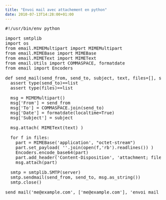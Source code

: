 ```yaml
---
title: "Envoi mail avec attachement en python"
date: 2010-07-13T14:28:00+01:00
---
```

<pre>
#!/usr/bin/env python

import smtplib
import os
from email.MIMEMultipart import MIMEMultipart
from email.MIMEBase import MIMEBase
from email.MIMEText import MIMEText
from email.Utils import COMMASPACE, formatdate
from email import Encoders

def send_mail(send_from, send_to, subject, text, files=[], server="localhost"):
  assert type(send_to)==list
  assert type(files)==list

  msg = MIMEMultipart()
  msg['From'] = send_from
  msg['To'] = COMMASPACE.join(send_to)
  msg['Date'] = formatdate(localtime=True)
  msg['Subject'] = subject

  msg.attach( MIMEText(text) )

  for f in files:
    part = MIMEBase('application', "octet-stream")
    part.set_payload( ''.join(open(f,'rb').readlines()) )
    Encoders.encode_base64(part)
    part.add_header('Content-Disposition', 'attachment; filename="%s"' % os.path.basename(f))
    msg.attach(part)

  smtp = smtplib.SMTP(server)
  smtp.sendmail(send_from, send_to, msg.as_string())
  smtp.close()

send_mail('me@example.com', ['me@example.com'], 'envoi mail avec attachements', 'bises a toi', [ '/the/path/to/the/file' ], 'smtp.example.com')
</pre>
